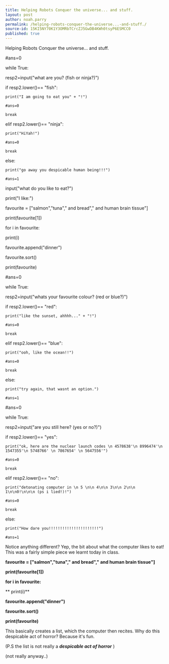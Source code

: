```yaml
---
title: Helping Robots Conquer the universe... and stuff.
layout: post
author: noah.parry
permalink: /helping-robots-conquer-the-universe...-and-stuff./
source-id: 15KI5NY70K1Y3OMRbTCrcZJ5GwDB4KWh0tsyP6ESMCC0
published: true
---
```

Helping Robots Conquer the universe... and stuff.

#ans=0

while True:

  resp2=input("what are you? (fish or ninja?)")

  if resp2.lower()== "fish":

    print("I am going to eat you" + "!")

    #ans=0

    break

  elif resp2.lower()== "ninja":

    print("HiYah!")

    #ans=0

    break

  else:

    print("go away you despicable human being!!!")

    #ans=1

input("what do you like to eat?")

print("I like:")

favourite = ["salmon","tuna"," and bread"," and human brain tissue"]

print(favourite[1])

for i in favourite:

  print(i)

favourite.append("dinner")

favourite.sort()

print(favourite)

#ans=0

while True:

  resp2=input("whats your favourite colour? (red or blue?)")

  if resp2.lower()== "red":

    print("like the sunset, ahhhh..." + "!")

    #ans=0

    break

  elif resp2.lower()== "blue":

    print("ooh, like the ocean!!")

    #ans=0

    break

  else:

    print("try again, that wasnt an option.")

    #ans=1

#ans=0

while True:

  resp2=input("are you still here? (yes or no?)")

  if resp2.lower()== "yes":

    print("ok, here are the nuclear launch codes \n 4578638'\n 8996474'\n 1547355'\n 5748766' \n 7867654' \n 5647556'")

    #ans=0

    break

  elif resp2.lower()== "no":

    print("detonating computer in \n 5 \n\n 4\n\n 3\n\n 2\n\n 1\n\n0!\n\n\n (ps i lied!)!")

    #ans=0

    break

  else:

    print("How dare you!!!!!!!!!!!!!!!!!!!!!!")

    #ans=1

Notice anything different? Yep, the bit about what the computer likes to eat! This was a fairly simple piece we learnt today in class.

**favourite = ["salmon","tuna"," and bread"," and human brain tissue"]**

**print(favourite[1])**

**for i in favourite:**

**  print(i)**

**favourite.append("dinner")**

**favourite.sort()**

**print(favourite)**

This basically creates a list, which the computer then recites. Why do this despicable act of horror? Because it's fun.

(P.S the list is not really a  **_despicable act of horror_** )

(not really anyway..)


